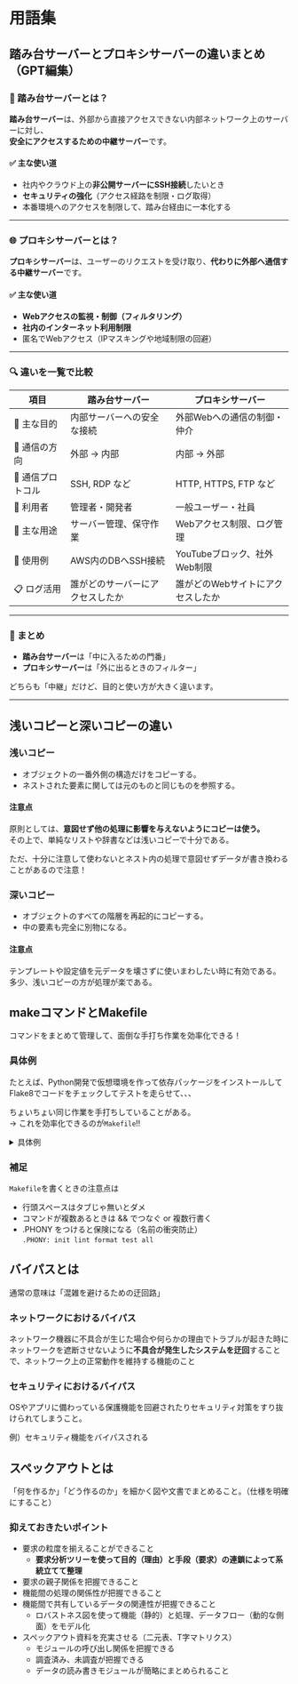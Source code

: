 # 用語集

## 踏み台サーバーとプロキシサーバーの違いまとめ（GPT編集）

### 🧱 踏み台サーバーとは？

**踏み台サーバー**は、外部から直接アクセスできない内部ネットワーク上のサーバーに対し、  
**安全にアクセスするための中継サーバー**です。

#### ✅ 主な使い道
- 社内やクラウド上の**非公開サーバーにSSH接続**したいとき
- **セキュリティの強化**（アクセス経路を制限・ログ取得）
- 本番環境へのアクセスを制限して、踏み台経由に一本化する

---

### 🌐 プロキシサーバーとは？

**プロキシサーバー**は、ユーザーのリクエストを受け取り、**代わりに外部へ通信する中継サーバー**です。

#### ✅ 主な使い道
- **Webアクセスの監視・制御（フィルタリング）**
- **社内のインターネット利用制限**
- 匿名でWebアクセス（IPマスキングや地域制限の回避）

---

### 🔍 違いを一覧で比較

| 項目 | 踏み台サーバー | プロキシサーバー |
|------|----------------|------------------|
| 📌 主な目的 | 内部サーバーへの安全な接続 | 外部Webへの通信の制御・仲介 |
| 📍 通信の方向 | 外部 → 内部 | 内部 → 外部 |
| 🔐 通信プロトコル | SSH, RDP など | HTTP, HTTPS, FTP など |
| 👤 利用者 | 管理者・開発者 | 一般ユーザー・社員 |
| 📂 主な用途 | サーバー管理、保守作業 | Webアクセス制限、ログ管理 |
| 🧰 使用例 | AWS内のDBへSSH接続 | YouTubeブロック、社外Web制限 |
| 📋 ログ活用 | 誰がどのサーバーにアクセスしたか | 誰がどのWebサイトにアクセスしたか |

---

### 📝 まとめ

- **踏み台サーバー**は「中に入るための門番」
- **プロキシサーバー**は「外に出るときのフィルター」

どちらも「中継」だけど、目的と使い方が大きく違います。

---
## 浅いコピーと深いコピーの違い

### 浅いコピー
- オブジェクトの一番外側の構造だけをコピーする。
- ネストされた要素に関しては元のものと同じものを参照する。

#### 注意点
原則としては、**意図せず他の処理に影響を与えないようにコピーは使う。**  
その上で、単純なリストや辞書などは浅いコピーで十分である。

ただ、十分に注意して使わないとネスト内の処理で意図せずデータが書き換わることがあるので注意！

### 深いコピー
- オブジェクトのすべての階層を再起的にコピーする。
- 中の要素も完全に別物になる。

#### 注意点
テンプレートや設定値を元データを壊さずに使いまわしたい時に有効である。  
多少、浅いコピーの方が処理が楽である。


## makeコマンドとMakefile

コマンドをまとめて管理して、面倒な手打ち作業を効率化できる！

### 具体例
たとえば、Python開発で仮想環境を作って依存パッケージをインストールしてFlake8でコードをチェックしてテストを走らせて、、、

ちょいちょい同じ作業を手打ちしていることがある。  
→ これを効率化できるのが`Makefile`!!

<details><summary>具体例</summary>

```bash
# Makefile

# 仮想環境を作って依存関係をインストール
init:
	python -m venv .venv
	. .venv/bin/activate && pip install -r requirements.txt

# Linterチェック
lint:
	flake8 src

# フォーマット
format:
	black src

# テスト実行
test:
	pytest tests

# 環境を綺麗にする
clean:
	rm -rf build src/*.c src/*.so __pycache__

# 一括で全部やる
all: lint format test
```

実行コマンド
```bash
make init     # 仮想環境＋パッケージインストール
make lint     # コードチェック
make format   # フォーマット（black）
make test     # テスト実行
make          # lint + format + test を全部実行（= all）
```

</details>

### 補足
`Makefile`を書くときの注意点は
- 行頭スペースはタブじゃ無いとダメ
- コマンドが複数あるときは && でつなぐ or 複数行書く
- .PHONY をつけると保険になる（名前の衝突防止）  
`.PHONY: init lint format test all`


## バイパスとは
通常の意味は「混雑を避けるための迂回路」

### ネットワークにおけるバイパス
ネットワーク機器に不具合が生じた場合や何らかの理由でトラブルが起きた時にネットワークを遮断させないように**不具合が発生したシステムを迂回**することで、ネットワーク上の正常動作を維持する機能のこと

### セキュリティにおけるバイパス
OSやアプリに備わっている保護機能を回避されたりセキュリティ対策をすり抜けられてしまうこと。

例）セキュリティ機能をバイパスされる


## スペックアウトとは
「何を作るか」「どう作るのか」を細かく図や文書でまとめること。（仕様を明確にすること）

### 抑えておきたいポイント
- 要求の粒度を揃えることができること
  - **要求分析ツリーを使って目的（理由）と手段（要求）の連鎖によって系統立てて整理**
- 要求の親子関係を把握できること
- 機能間の処理の関係性が把握できること
- 機能間で共有しているデータの関連性が把握できること
  - ロバストネス図を使って機能（静的）と処理、データフロー（動的な側面）をモデル化
- スペックアウト資料を充実させる（二元表、T字マトリクス）
  - モジュールの呼び出し関係を把握できる
  - 調査済み、未調査が把握できる
  - データの読み書きモジュールが簡略にまとめられること